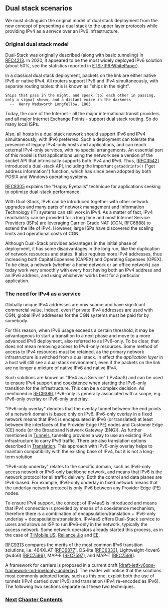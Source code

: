 ## Dual stack scenarios

We must distinguish the original model of dual stack deployment from the new concept of presenting a dual stack to the upper layer protocols while providing IPv4 as a *service* over an IPv6 infrastructure.

### Original dual stack model

Dual-Stack was originally described (along with basic tunneling) in [RFC4213](https://www.rfc-editor.org/rfc/rfc4213). In 2020, it appeared to be the most widely deployed IPv6 solution (about 50%, see the statistics reported in [ETSI-IP6-WhitePaper](https://www.etsi.org/images/files/ETSIWhitePapers/etsi_WP35_IPv6_Best_Practices_Benefits_Transition_Challenges_and_the_Way_Forward.pdf)).

In a classical dual stack deployment, packets on the link are either native IPv6 or native IPv4. All routers support IPv6 and IPv4 simultaneously, with separate routing tables: this is known as "ships in the night".

~~~
Ships that pass in the night, and speak [to] each other in passing,
only a signal shown, and a distant voice in the darkness
  --  Henry Wadsworth Longfellow, 1863
~~~

Today, the core of the Internet - all the major international transit providers and all major Internet Exchange Points - support dual stack routing. So do many local ISPs.

Also, all hosts in a dual stack network should support IPv6 and IPv4 simultaneously, with IPv6 preferred. Such a deployment can tolerate the presence of legacy IPv4-only hosts and applications, and can reach external IPv4-only services, with no special arrangements. An essential part of this model is that applications using the network see a version of the socket API that intrinsically supports both IPv4 and IPv6. Thus, \[[RFC3542](https://www.rfc-editor.org/info/rfc3542)] introduced a dual-stack API, including the important ```getaddrinfo()``` ("get address information") function, which has since been adopted by both POSIX and Windows operating systems. 

[RFC8305](https://www.rfc-editor.org/info/rfc8305) explains the "Happy Eyeballs" technique for applications seeking to optimize dual-stack performance.
   
With Dual-Stack, IPv6 can be introduced together with other network upgrades and many parts of network management and Information Technology (IT) systems can still work in IPv4. As a matter of fact, IPv4 reachability can be provided for a long time and most Internet Service Providers (ISPs) are leveraging Carrier-Grade NAT (CGN, [RFC6888](https://www.rfc-editor.org/info/rfc6888)) to extend the life of IPv4. However, large ISPs have discovered the scaling limits and operational costs of CGN.
   
Although Dual-Stack provides advantages in the initial phase of deployment, it has some disadvantages in the long run, like the duplication of network resources and states. It also requires more IPv4 addresses, thus increasing both Capital Expenses (CAPEX) and Operating Expenses (OPEX). To be clear, a network (whether a home network or an office network) can today work very smoothly with every host having both an IPv4 address and an IPv6 address, and using whichever works best for a particular application. 

### The need for IPv4 as a service

Globally unique IPv4 addresses are now scarce and have signifcant commercial value. Indeed, even if private IPv4 addresses are used with CGN, global IPv4 addresses for the CGN systems must be paid for by somebody.
   
For this reason, when IPv6 usage exceeds a certain threshold, it may be advantageous to start a transition to a next phase and move to a more advanced IPv6 deployment, also referred to as IPv6-only. To be clear, that does not mean removing access to IPv4-only resources. Some method of access to IPv4 resources must be retained, as the primary network infrastructure is switched from a dual stack. In effect the *application layer* in a host will still see a dual stack environment, even if the packets on the link are no longer a mixture of native IPv6 and native IPv4.

Such solutions are known as "IPv4 as a Service" (IPv4aaS) and can be used to ensure IPv4 support and coexistence when starting the IPv6-only transition for the infrastructure. This can be a complex decision. As mentioned in [RFC9386](https://www.rfc-editor.org/info/rfc9386), IPv6-only is generally associated with a scope, e.g. IPv6-only overlay or IPv6-only underlay.

"IPv6-only overlay" denotes that the overlay tunnel between the end points of a network domain is based only on IPv6. IPv6-only overlay in a fixed network means that IPv4 is encapsulated in IPv6 (or translated) at least between the interfaces of the Provider Edge (PE) nodes and Customer Edge (CE) node (or the Broadband Network Gateway (BNG)). As further mentioned in [Tunnels](Tunnels.md), tunneling provides a way to use an existing IPv4 infrastructure to carry IPv6 traffic. There are also translation options described in [Translation](Translation.md). This approach with IPv6-only overlay helps to maintain compatibility with the existing base of IPv4, but it is not a long-term solution

"IPv6-only underlay" relates to the specific domain, such as IPv6-only access network or IPv6-only backbone network, and means that IPv6 is the network protocol for all traffic delivery. Both the control and data planes are IPv6-based. For example, IPv6-only underlay in fixed network means that the underlay network protocol is only IPv6 between any Provider Edge (PE) nodes.
   
To ensure IPv4 support, the concept of IPv4aaS is introduced and means that IPv4 connection is provided by means of a coexistence mechanism, therefore there is a combination of encapsulation/translation + IPv6-only underlay + decapsulation/translation. IPv4aaS offers Dual-Stack service to users and allows an ISP to run IPv6-only in the network, typically the access network. Some network operators already started this process, as in the case of [T-Mobile US](https://pc.nanog.org/static/published/meetings/NANOG73/1645/20180625_Lagerholm_T-Mobile_S_Journey_To_v1.pdf), [Reliance Jio](https://datatracker.ietf.org/meeting/109/materials/slides-109-v6ops-ipv6-only-adoption-challenges-and-standardization-requirements-03) and [EE](https://indico.uknof.org.uk/event/38/contributions/489/attachments/612/736/Nick_Heatley_EE_IPv6_UKNOF_20170119.pdf).
   
[RFC9313](https://www.rfc-editor.org/rfc/rfc9313) compares the merits of the most common IPv6 transition solutions, i.e. 464XLAT \[[RFC6877](https://www.rfc-editor.org/rfc/rfc6877)], DS-lite \[[RFC6333](https://www.rfc-editor.org/rfc/rfc6333)], Lightweight 4over6 (lw4o6) \[[RFC7596](https://www.rfc-editor.org/rfc/rfc7596)], MAP-E \[[RFC7597](https://www.rfc-editor.org/rfc/rfc7597)], and MAP-T \[[RFC7599](https://www.rfc-editor.org/rfc/rfc7599)].

A framework for carriers is proposed in a current draft \[[draft-ietf-v6ops-framework-md-ipv6only-underlay](https://datatracker.ietf.org/doc/draft-ietf-v6ops-framework-md-ipv6only-underlay/)]. The reader will notice that the solutions most commonly adopted today, such as this one, exploit both the use of tunnels (IPv4 carried over IPv6) and translation (IPv4 re-encoded as IPv6). The following two sections separate out these two techniques.


<!-- Link lines generated automatically; do not delete -->
### [<ins>Next</ins>](Tunnels.md) [<ins>Chapter Contents</ins>](3.%20Coexistence%20with%20Legacy%20IPv4.md)

